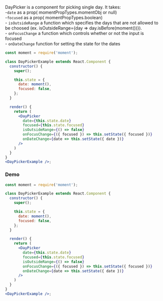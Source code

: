 DayPicker is a component for picking single day. It takes:
<br>-`date` as a prop( momentPropTypes.momentObj or null)
<br>-`focused` as a prop( momentPropTypes.boolean)
<br>- `isOutsideRange` a function which specifies the days that are not allowed to be choosed (ex. isOutsideRange={day => day.isBefore(moment())}).
<br>- `onFocusChange` a function which controls whether or not the input is focused
<br>- `onDateChange` function for setting the state for the dates

```jsx static
const moment = require('moment');

class DayPickerExample extends React.Component {
  constructor() {
    super();

    this.state = {
      date: moment(),
      focused: false,
    };
  }

  render() {
    return (
      <DayPicker
        date={this.state.date}
        focused={this.state.focused}
        isOutsideRange={() => false}
        onFocusChange={({ focused }) => this.setState({ focused })}
        onDateChange={date => this.setState({ date })}
      />
    )
  }
}
<DayPickerExample />;
```

### Demo

```jsx
const moment = require('moment');

class DayPickerExample extends React.Component {
  constructor() {
    super();

    this.state = {
      date: moment(),
      focused: false,
    };
  }

  render() {
    return (
      <DayPicker
        date={this.state.date}
        focused={this.state.focused}
        isOutsideRange={() => false}
        onFocusChange={({ focused }) => this.setState({ focused })}
        onDateChange={date => this.setState({ date })}
      />
    )
  }
}
<DayPickerExample />;
```